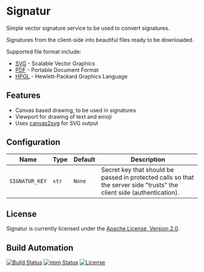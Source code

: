 # Signatur

Simple vector signature service to be used to convert signatures.

Signatures from the client-side into beautiful files ready to be downloaded.

Supported file format include:

* [SVG](https://en.wikipedia.org/wiki/Scalable_Vector_Graphics) - Scalable Vector Graphics
* [PDF](https://en.wikipedia.org/wiki/PDF) - Portable Document Format
* [HPGL](https://en.wikipedia.org/wiki/HP-GL) - Hewlett-Packard Graphics Language

## Features

* Canvas based drawing, to be used in signatures
* Viewport for drawing of text and emoji
* Uses [canvas2svg](http://gliffy.github.io/canvas2svg) for SVG output

## Configuration

| Name           | Type  | Default | Description                                                                                                            |
| -------------- | ----- | ------- | ---------------------------------------------------------------------------------------------------------------------- |
| `SIGNATUR_KEY` | `str` | `None`  | Secret key that should be passed in protected calls so that the server side "trusts" the client side (authentication). |

## License

Signatur is currently licensed under the [Apache License, Version 2.0](http://www.apache.org/licenses/).

## Build Automation

[![Build Status](https://travis-ci.org/hivesolutions/signatur.svg?branch=master)](https://travis-ci.org/hivesolutions/signatur)
[![npm Status](https://img.shields.io/npm/v/signatur.svg)](https://www.npmjs.com/package/signatur)
[![License](https://img.shields.io/badge/license-Apache%202.0-blue.svg)](https://www.apache.org/licenses/)
